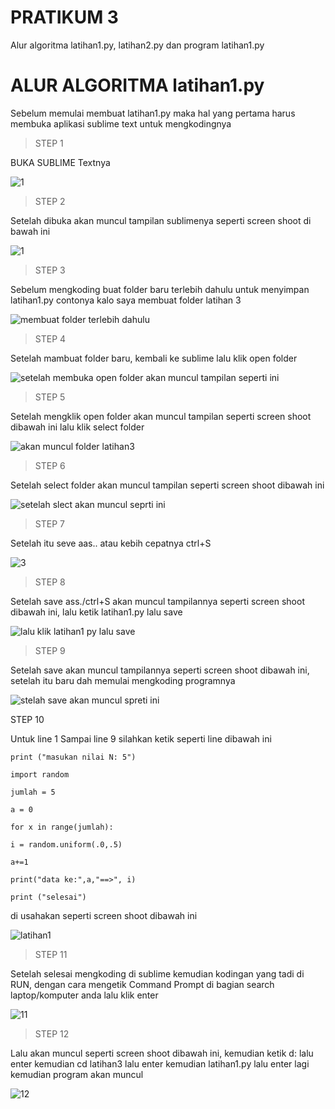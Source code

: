 # PRATIKUM 3
Alur algoritma latihan1.py, latihan2.py dan program latihan1.py 
# ALUR ALGORITMA latihan1.py
Sebelum memulai membuat latihan1.py maka hal yang pertama harus membuka aplikasi sublime text untuk mengkodingnya
>STEP 1

BUKA SUBLIME Textnya

![1](https://user-images.githubusercontent.com/46584196/52624915-70b66900-2ee2-11e9-8b3b-8305617166b2.png)

>STEP 2

Setelah dibuka akan muncul tampilan sublimenya seperti screen shoot di bawah ini

![1](https://user-images.githubusercontent.com/46584196/52686798-e6254680-2f81-11e9-9974-c4fe34bc9e4f.png)

>STEP 3

Sebelum mengkoding buat folder baru terlebih dahulu untuk menyimpan latihan1.py contonya kalo saya membuat folder latihan 3

![membuat folder terlebih dahulu](https://user-images.githubusercontent.com/46584196/52685687-4665b980-2f7d-11e9-862a-37ccfd076d17.png)

>STEP 4

Setelah mambuat folder baru, kembali ke sublime lalu klik open folder

![setelah membuka open folder akan muncul tampilan seperti ini](https://user-images.githubusercontent.com/46584196/52686138-fa1b7900-2f7e-11e9-90a7-be4a71b52f89.png)

>STEP 5

Setelah mengklik open folder akan muncul tampilan seperti screen shoot dibawah ini lalu klik select folder

![akan muncul folder latihan3](https://user-images.githubusercontent.com/46584196/52686910-44eac000-2f82-11e9-8229-e907a7bc14a9.png)

>STEP 6

Setelah select folder akan muncul tampilan seperti screen shoot dibawah ini 

![setelah slect akan muncul seprti ini](https://user-images.githubusercontent.com/46584196/52687232-90ea3480-2f83-11e9-90af-746a29eec2c2.png)

>STEP 7

Setelah itu seve aas.. atau kebih cepatnya ctrl+S

![3](https://user-images.githubusercontent.com/46584196/52681313-03501a00-2f6e-11e9-92d8-9d12afa88ab5.png)

>STEP 8

Setelah save ass./ctrl+S akan muncul tampilannya seperti screen shoot dibawah ini, lalu ketik latihan1.py lalu save

![lalu klik latihan1 py lalu save](https://user-images.githubusercontent.com/46584196/52687475-add33780-2f84-11e9-8e5a-62325eb6a6f6.png)

>STEP 9

Setelah save akan muncul tampilannya seperti screen shoot dibawah ini, setelah itu baru dah memulai mengkoding programnya

![stelah save akan muncul spreti ini](https://user-images.githubusercontent.com/46584196/52687630-68fbd080-2f85-11e9-8bfe-67831dfdb05d.png)

STEP 10

Untuk line 1 Sampai line 9 silahkan ketik seperti line dibawah ini
```
print ("masukan nilai N: 5") 

import random

jumlah = 5

a = 0

for x in range(jumlah):

i = random.uniform(.0,.5)

a+=1

print("data ke:",a,"==>", i)

print ("selesai")
```
di usahakan seperti screen shoot dibawah ini

![latihan1](https://user-images.githubusercontent.com/46584196/52688303-74043000-2f88-11e9-90fa-af99f49ce568.png)

>STEP 11

Setelah selesai mengkoding di sublime kemudian kodingan yang tadi di RUN, dengan cara mengetik Command Prompt di bagian search laptop/komputer anda lalu klik enter

![11](https://user-images.githubusercontent.com/46584196/52711208-cc0c5800-2fc3-11e9-8309-4ded97b0af6f.png)

>STEP 12

Lalu akan muncul seperti screen shoot dibawah ini, kemudian ketik d: lalu enter kemudian cd latihan3 lalu enter kemudian latihan1.py lalu enter lagi kemudian program akan muncul

![12](https://user-images.githubusercontent.com/46584196/52711674-fdd1ee80-2fc4-11e9-9562-036ced75dfaa.png)
